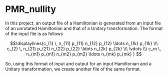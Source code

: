 # PMR_nullity

In this project, an output file of a Hamiltonian is generated from an input file of an unrotated Hamiltonian and that of a Unitary transformation.
The format of the input file is as follows

```math
\displaylines{c_{1} \, n_{11} p_{11} n_{12} p_{12} \ldots n_{1k} p_{1k} \\\ c_{2} \, n_{21} p_{21} n_{22} p_{22} \ldots n_{2k} p_{2k} \\\ \vdots \\\ c_m \, n_{m1} p_{m1} n_{m2} p_{m2} \ldots n_{mk} p_{mk} } 
```

So, using this format of input and output for an input Hamiltonian and a Unitary transformation, we create another file of the same format.
